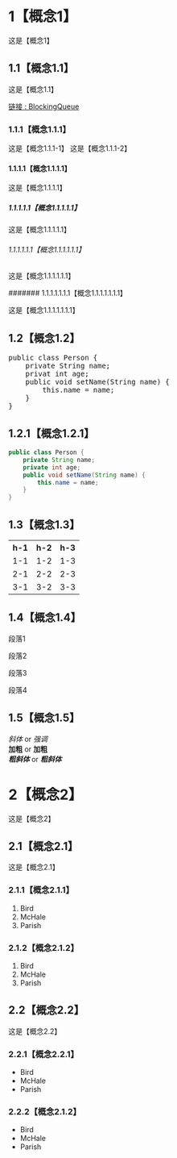 # 1【概念1】

这是【概念1】

## 1.1【概念1.1】

这是【概念1.1】
<p><a href="https://github.com/zxpbenson/notebook/blob/master/java/BlockingQueue.md">链接 : BlockingQueue</a></p>

### 1.1.1【概念1.1.1】

这是【概念1.1.1-1】
这是【概念1.1.1-2】

#### 1.1.1.1【概念1.1.1.1】

这是【概念1.1.1.1】

##### 1.1.1.1.1【概念1.1.1.1.1】

这是【概念1.1.1.1.1】

###### 1.1.1.1.1.1【概念1.1.1.1.1.1】

这是【概念1.1.1.1.1.1】

####### 1.1.1.1.1.1.1【概念1.1.1.1.1.1.1】

这是【概念1.1.1.1.1.1.1】

## 1.2【概念1.2】

<pre>
public class Person {
    private String name;
    privat int age;
    public void setName(String name) {
        this.name = name;
    }
}
</pre>

## 1.2.1【概念1.2.1】

```java
public class Person {
    private String name;
    private int age;
    public void setName(String name) {
        this.name = name;
    }
}
```

## 1.3【概念1.3】

<table>
<tr>
<th>h-1</th>
<th>h-2</th>
<th>h-3</th>
</tr>
<tr>
<td>1-1</td>
<td>1-2</td>
<td>1-3</td>
</tr>
<tr>
<td>2-1</td>
<td>2-2</td>
<td>2-3</td>
</tr>
<tr>
<td>3-1</td>
<td>3-2</td>
<td>3-3</td>
</tr>
</table>

## 1.4【概念1.4】

<p>段落1</p>
<p>段落2</p><p>段落3</p>
<p>段落4</p>

## 1.5【概念1.5】

*斜体* or _强调_<br/>
**加粗** or __加粗__<br/>
***粗斜体*** or ___粗斜体___<br/>

# 2【概念2】

这是【概念2】

## 2.1【概念2.1】

这是【概念2.1】

### 2.1.1【概念2.1.1】

<ol>
<li>Bird</li>
<li>McHale</li>
<li>Parish</li>
</ol>

### 2.1.2【概念2.1.2】

1.  Bird
2.  McHale
3.  Parish

## 2.2【概念2.2】

这是【概念2.2】

### 2.2.1【概念2.2.1】

<ul>
<li>Bird</li>
<li>McHale</li>
<li>Parish</li>
</ul>

### 2.2.2【概念2.1.2】

* Bird
* McHale
* Parish